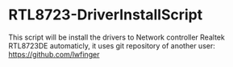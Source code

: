 # RTL8723-DriverInstallScript
This script will be install the drivers to Network controller Realtek RTL8723DE automaticly, it uses git repository of another user:  https://github.com/lwfinger
